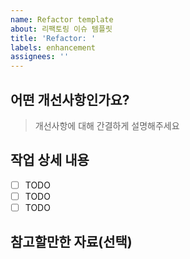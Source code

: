 ```yaml
---
name: Refactor template
about: 리팩토링 이슈 템플릿
title: 'Refactor: '
labels: enhancement
assignees: ''
---
```


## 어떤 개선사항인가요?

> 개선사항에 대해 간결하게 설명해주세요

## 작업 상세 내용

- [ ] TODO
- [ ] TODO
- [ ] TODO

## 참고할만한 자료(선택)
